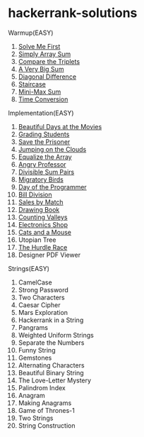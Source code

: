 # hackerrank-solutions

Warmup(EASY)
1. [Solve Me First](https://github.com/firshta2016/hackerrank-solutions/blob/master/Warmup/SolveMeFirst.js)
2. [Simply Array Sum](https://github.com/firshta2016/hackerrank-solutions/blob/master/Warmup/SimpleArraySum.js)
3. [Compare the Triplets](https://github.com/firshta2016/hackerrank-solutions/blob/master/Warmup/ComparetheTriplets.js)
4. [A Very Big Sum](https://github.com/firshta2016/hackerrank-solutions/blob/master/Warmup/AVeryBigSum.js)
5. [Diagonal Difference](https://github.com/firshta2016/hackerrank-solutions/blob/master/Warmup/DiagonalDifference.js)
6. [Staircase](https://github.com/firshta2016/hackerrank-solutions/blob/master/Warmup/Staircase.js)
7. [Mini-Max Sum](https://github.com/firshta2016/hackerrank-solutions/blob/master/Warmup/MiniMaxSum.js)
9. [Time Conversion](https://github.com/firshta2016/hackerrank-solutions/blob/master/Warmup/TimeConversion.js)

Implementation(EASY)
1. [Beautiful Days at the Movies](https://github.com/firshta2016/hackerrank-solutions/blob/master/Implementaion/BeautifulDaysAtTheMovies.js)
2. [Grading Students](https://github.com/firshta2016/hackerrank-solutions/blob/master/Implementaion/GradingStudents.js)
3. [Save the Prisoner](https://github.com/firshta2016/hackerrank-solutions/blob/master/Implementaion/SaveThePrisoner.js)
4. [Jumping on the Clouds](https://github.com/firshta2016/hackerrank-solutions/blob/master/Implementaion/JumpingOnTheClouds.js)
5. [Equalize the Array](https://github.com/firshta2016/hackerrank-solutions/blob/master/Implementaion/EqualizeTheArray.js)
6. [Angry Professor](https://github.com/firshta2016/hackerrank-solutions/blob/master/Implementaion/AngryProfessor.js)
7. [Divisible Sum Pairs](https://github.com/firshta2016/hackerrank-solutions/blob/master/Implementaion/DivisibleSum%20Pairs.js)
8. [Migratory Birds](https://github.com/firshta2016/hackerrank-solutions/blob/master/Implementaion/MigratoryBirds.js)
9. [Day of the Programmer](https://github.com/firshta2016/hackerrank-solutions/blob/master/Implementaion/DayOfTheProgrammer.js)
10. [Bill Division](https://github.com/firshta2016/hackerrank-solutions/blob/master/Implementaion/BillDivision.js)
11. [Sales by Match](https://github.com/firshta2016/hackerrank-solutions/blob/master/Implementaion/SalesByMatch.js)
12. [Drawing Book](https://github.com/firshta2016/hackerrank-solutions/blob/master/Implementaion/DrawingBook.js)
13. [Counting Valleys](https://github.com/firshta2016/hackerrank-solutions/blob/master/Implementaion/CountingValley.js)
14. [Electronics Shop ](https://github.com/firshta2016/hackerrank-solutions/blob/master/Implementaion/ElectronicShop.js)
15. [Cats and a Mouse](https://github.com/firshta2016/hackerrank-solutions/blob/master/Implementaion/CatsandAMouse.js)
16. Utopian Tree
17. [The Hurdle Race](https://github.com/firshta2016/hackerrank-solutions/blob/master/Implementaion/TheHurdleRace.js)
18. Designer PDF Viewer


Strings(EASY)
1. CamelCase
2. Strong Password
3. Two Characters
4. Caesar Cipher
5. Mars Exploration
6. Hackerrank in a String
7. Pangrams
8. Weighted Uniform Strings
9. Separate the Numbers
10. Funny String
11. Gemstones
12. Alternating Characters
13. Beautiful Binary String
14. The Love-Letter Mystery
15. Palindrom Index
16. Anagram
17. Making Anagrams
18. Game of Thrones-1
19. Two Strings
20. String Construction

